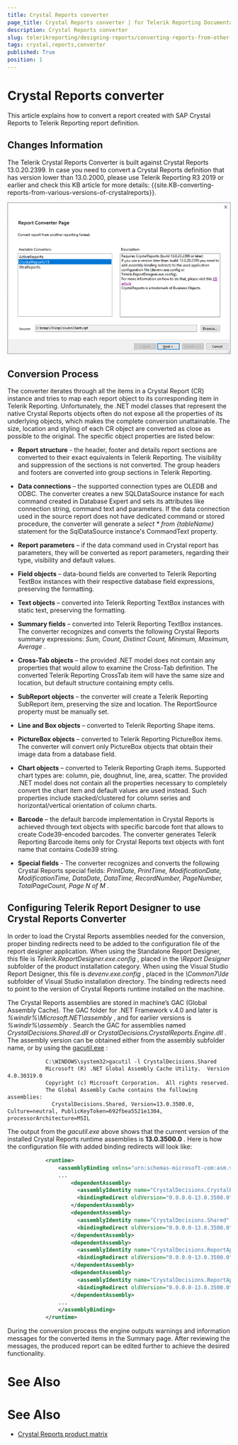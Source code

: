 ```yaml
---
title: Crystal Reports converter
page_title: Crystal Reports converter | for Telerik Reporting Documentation
description: Crystal Reports converter
slug: telerikreporting/designing-reports/converting-reports-from-other-reporting-solutions/crystal-reports-converter
tags: crystal,reports,converter
published: True
position: 1
---
```


# Crystal Reports converter



This article explains how to convert a report created with SAP Crystal Reports to Telerik Reporting report definition.       

## Changes Information

The Telerik Crystal Reports Converter is built against Crystal Reports 13.0.20.2399. In case you need to convert a Crystal Reports definition that has version lower than 13.0.2000, please use Telerik Reporting R3 2019 or earlier           and check this KB article for more details: {{site.KB-converting-reports-from-various-versions-of-crystalreports}}.           

  ![crystal-reports-converter](images/Designer/crystal-reports-converter.png)

## Conversion Process

The converter iterates through all the items in a Crystal Report (CR) instance and tries to map each report object to its corresponding item in Telerik Reporting.           Unfortunately, the .NET model classes that represent the native Crystal Reports objects often do not expose all the properties of its underlying objects,           which makes the complete conversion unattainable. The size, location and styling of each CR object are converted as close as possible to the original.           The specific object properties are listed below:         

* __Report structure__  - the header, footer and details report sections are converted to their exact equivalents in Telerik Reporting.               The visibility and suppression of the sections is not converted. The group headers and footers are converted into group sections in Telerik Reporting.             

* __Data connections__  – the supported connection types are OLEDB and ODBC. The converter creates a new SQLDataSource instance               for each command created in Database Expert and sets its attributes like connection string, command text and parameters.                If the data connection used in the source report does not have dedicated command or stored procedure, the converter will generate a                *select * from {tableName}*  statement for the SqlDataSource instance's CommandText property.             

* __Report parameters__  – if the data command used in Crystal report has parameters, they will be converted as report parameters,               regarding their type, visibility and default values.             

* __Field objects__  – data-bound fields are converted to Telerik Reporting TextBox instances with their respective database field expressions, preserving the formatting.             

* __Text objects__  – converted into Telerik Reporting TextBox instances with static text, preserving the formatting.             

* __Summary fields__  – converted into Telerik Reporting TextBox instances. The converter recognizes and converts the following Crystal Reports summary expressions: *Sum, Count, Distinct Count, Minimum, Maximum, Average* .             

* __Cross-Tab objects__  – the provided .NET model does not contain any properties that would allow to examine the Cross-Tab definition.               The converted Telerik Reporting CrossTab item will have the same size and location, but default structure containing empty cells.             

* __SubReport objects__  – the converter will create a Telerik Reporting SubReport item, preserving the size and location. The ReportSource property must be manually set.             

* __Line and Box objects__  – converted to Telerik Reporting Shape items.             

* __PictureBox objects__  – converted to Telerik Reporting PictureBox items. The converter will convert only PictureBox objects that obtain their image data from a database field.             

* __Chart objects__  – converted to Telerik Reporting Graph items. Supported chart types are: column, pie, doughnut, line, area, scatter.               The provided .NET model does not contain all the properties necessary to completely convert the chart item and default values are used instead.               Such properties include stacked/clustered for column series and horizontal/vertical orientation of column charts.             

* __Barcode__  – the default barcode implementation in Crystal Reports is achieved through text objects with specific barcode font that allows                to create Code39-encoded barcodes. The converter generates Telerik Reporting Barcode items only for Crystal Reports text objects with font name that contains Code39 string.             

* __Special fields__  - The converter recognizes and converts the following Crystal Reports special fields: *PrintDate, PrintTime, ModificationDate, ModificationTime, DataDate, DataTime, RecordNumber, PageNumber, TotalPageCount, Page N of M* .             

## Configuring Telerik Report Designer to use Crystal Reports Converter

In order to load the Crystal Reports assemblies needed for the conversion, proper binding redirects need to be added to the configuration file of the report designer application.           When using the Standalone Report Designer, this file is *Telerik.ReportDesigner.exe.config* , placed in the *\Report Designer*  subfolder of the           product installation category. When using the Visual Studio Report Designer, this file is *devenv.exe.config* , placed in the *\Common7\Ide*  subfolder           of Visual Studio installation directory. The binding redirects need to point to the version of Crystal Reports runtime installed on the machine.         

The Crystal Reports assemblies are stored in machine’s GAC (Global Assembly Cache). The GAC folder for .NET Framework v.4.0 and later is          *%windir%\Microsoft.NET\assembly* , and for earlier versions is *%windir%\assembly* .          Search the GAC for assemblies named *CrystalDecisions.Shared.dll*  or *CrystalDecisions.CrystalReports.Engine.dll* .           The assembly version can be obtained either from the assembly subfolder name, or by using the            [gacutil.exe](https://docs.microsoft.com/en-us/dotnet/framework/tools/gacutil-exe-gac-tool) :                   

	
````
            C:\WINDOWS\system32>gacutil -l CrystalDecisions.Shared
            Microsoft (R) .NET Global Assembly Cache Utility.  Version 4.0.30319.0
            Copyright (c) Microsoft Corporation.  All rights reserved.
            The Global Assembly Cache contains the following assemblies:
              CrystalDecisions.Shared, Version=13.0.3500.0, Culture=neutral, PublicKeyToken=692fbea5521e1304, processorArchitecture=MSIL
````



The output from the *gacutil.exe*  above shows that the current version of the installed Crystal Reports runtime assemblies is __13.0.3500.0__ .            Here is how the configuration file with added binding redirects will look like:         

	
````xml
            <runtime>
                <assemblyBinding xmlns="urn:schemas-microsoft-com:asm.v1">
                ...
                    <dependentAssembly>
                      <assemblyIdentity name="CrystalDecisions.CrystalReports.Engine" publicKeyToken="692fbea5521e1304" culture="neutral"/>   
                      <bindingRedirect oldVersion="0.0.0.0-13.0.3500.0" newVersion="13.0.3500.0"/>   
                    </dependentAssembly>
                    <dependentAssembly>
                      <assemblyIdentity name="CrystalDecisions.Shared" publicKeyToken="692fbea5521e1304" culture="neutral"/>
                      <bindingRedirect oldVersion="0.0.0.0-13.0.3500.0" newVersion="13.0.3500.0"/>
                    </dependentAssembly>
                    <dependentAssembly>
                      <assemblyIdentity name="CrystalDecisions.ReportAppServer.DataDefModel" publicKeyToken="692fbea5521e1304" culture="neutral"/>
                      <bindingRedirect oldVersion="0.0.0.0-13.0.3500.0" newVersion="13.0.3500.0"/>
                    </dependentAssembly>
                    <dependentAssembly>
                      <assemblyIdentity name="CrystalDecisions.ReportAppServer.ReportDefModel" publicKeyToken="692fbea5521e1304" culture="neutral"/>
                      <bindingRedirect oldVersion="0.0.0.0-13.0.3500.0" newVersion="13.0.3500.0"/>
                    </dependentAssembly>
                ...
                </assemblyBinding>
            </runtime>
````



During the conversion process the engine outputs warnings and information messages for the converted items in the Summary page.            After reviewing the messages, the produced report can be edited further to achieve the desired functionality.         

# See Also


# See Also

 * [Crystal Reports product matrix](https://wiki.scn.sap.com/wiki/display/BOBJ/Crystal+Reports+v.+9.1+to+SAP+Crystal+Reports+2013%2C+Runtime+Distribution+and+Supported+Operating+Systems)
